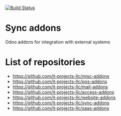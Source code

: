 [![Build Status](https://travis-ci.com/it-projects-llc/pos-addons.svg?branch=11.0)](https://travis-ci.com/it-projects-llc/sync-addons)

Sync addons
===========

Odoo addons for integration with external systems

List of repositories
====================

* https://github.com/it-projects-llc/misc-addons
* https://github.com/it-projects-llc/pos-addons
* https://github.com/it-projects-llc/mail-addons
* https://github.com/it-projects-llc/access-addons
* https://github.com/it-projects-llc/website-addons
* https://github.com/it-projects-llc/sync-addons
* https://github.com/it-projects-llc/saas-addons
